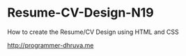 # Resume-CV-Design-N19
How to create the Resume/CV Design using HTML and CSS





http://programmer-dhruva.me
